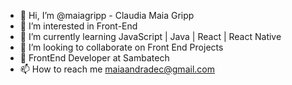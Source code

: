 - 👋 Hi, I’m @maiagripp - Claudia Maia Gripp
- 👀 I’m interested in Front-End 
- 🌱 I’m currently learning JavaScript | Java | React | React Native
- 💞️ I’m looking to collaborate on Front End Projects
- 🥁 FrontEnd Developer at Sambatech
- 📫 How to reach me maiaandradec@gmail.com

<!---
maiagripp/maiagripp is a ✨ special ✨ repository because its `README.md` (this file) appears on your GitHub profile.
You can click the Preview link to take a look at your changes.
--->
